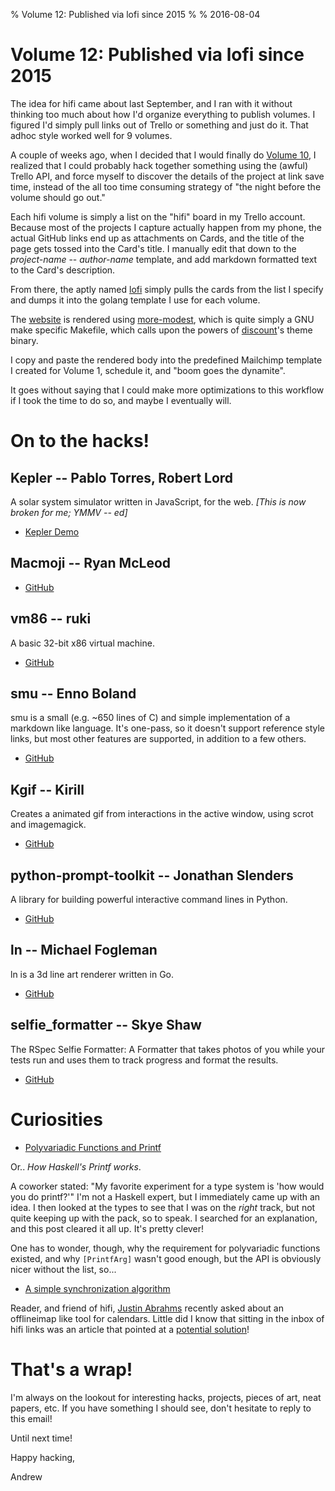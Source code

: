 % Volume 12: Published via lofi since 2015
%
% 2016-08-04

# Volume 12: Published via lofi since 2015

The idea for hifi came about last September, and I ran with it without
thinking too much about how I'd organize everything to publish
volumes. I figured I'd simply pull links out of Trello or something and
just do it. That adhoc style worked well for 9 volumes.

A couple of weeks ago, when I decided that I would finally do
[Volume 10](http://hifibyapg.com/volume-10.html), I realized that I
could probably hack together something using the (awful) Trello API,
and force myself to discover the details of the project at link save
time, instead of the all too time consuming strategy of "the night
before the volume should go out."

Each hifi volume is simply a list on the "hifi" board in my Trello
account. Because most of the projects I capture actually happen from
my phone, the actual GitHub links end up as attachments on Cards, and
the title of the page gets tossed into the Card's title. I manually
edit that down to the *project-name* -- *author-name* template, and
add markdown formatted text to the Card's description.

From there, the aptly named [lofi](https://github.com/apg/lofi) simply
pulls the cards from the list I specify and dumps it into the golang
template I use for each volume.

The [website](http://hifibyapg.com) is rendered using
[more-modest](https://github.com/apg/hifi/blob/master/Makefile), which
is quite simply a GNU make specific Makefile, which calls upon the
powers of [discount](https://github.com/Orc/discount)'s theme binary.

I copy and paste the rendered body into the predefined Mailchimp
template I created for Volume 1, schedule it, and "boom goes the
dynamite".

It goes without saying that I could make more optimizations to this
workflow if I took the time to do so, and maybe I eventually will.

# On to the hacks!

## Kepler -- Pablo Torres, Robert Lord

A solar system simulator written in JavaScript, for the web. *[This is now broken for me; YMMV -- ed]*

* [Kepler Demo](http://ptn.github.io/kepler/)

## Macmoji -- Ryan McLeod

* [GitHub](https://github.com/warpling/Macmoji)

## vm86 -- ruki

A basic 32-bit x86 virtual machine.

* [GitHub](https://github.com/waruqi/vm86)

## smu -- Enno Boland

smu is a small (e.g. ~650 lines of C) and simple implementation of a markdown like language. It's one-pass, so it doesn't support reference style links, but most other features are supported, in addition to a few others.

* [GitHub](https://github.com/Gottox/smu)

## Kgif -- Kirill

Creates a animated gif from interactions in the active window, using scrot and imagemagick.

* [GitHub](https://github.com/luminousmen/Kgif)

## python-prompt-toolkit -- Jonathan Slenders

A library for building powerful interactive command lines in Python.

* [GitHub](https://github.com/jonathanslenders/python-prompt-toolkit)

## ln -- Michael Fogleman

ln is a 3d line art renderer written in Go.

* [GitHub](https://github.com/fogleman/ln)

## selfie_formatter -- Skye Shaw

The RSpec Selfie Formatter: A Formatter that takes photos of you while your tests run and uses them to track progress and format the results.

* [GitHub](https://github.com/sshaw/selfie_formatter)

# Curiosities

* [Polyvariadic Functions and Printf](http://chris-taylor.github.io/blog/2013/03/01/how-haskell-printf-works/)

Or.. *How Haskell's Printf works*.

A coworker stated: "My favorite experiment for a type system is 'how would you do printf?'" I'm not a Haskell expert, but I immediately came up with an idea. I then looked at the types to see that I was on the *right* track, but not quite keeping up with the pack, so to speak. I searched for an explanation, and this post cleared it all up. It's pretty clever!

One has to wonder, though, why the requirement for polyvariadic functions existed, and why `[PrintfArg]` wasn't good enough, but the API is obviously nicer without the list, so...

* [A simple synchronization algorithm](https://unterwaditzer.net/2016/sync-algorithm.html)

Reader, and friend of hifi, [Justin Abrahms](https://justin.abrah.ms/) recently asked about an offlineimap like tool for calendars. Little did I know that sitting in the inbox of hifi links was an article that pointed at a [potential solution](https://github.com/pimutils/vdirsyncer)!

# That's a wrap!

I'm always on the lookout for interesting hacks, projects, pieces of
art, neat papers, etc. If you have something I should see, don't
hesitate to reply to this email!

Until next time!

Happy hacking,

Andrew
